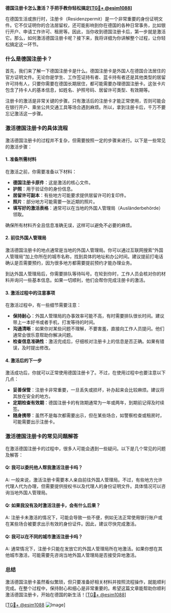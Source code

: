 **德国注册卡怎么激活？手把手教你轻松搞定[[TG💪+ @esim1088](https://t.me/s/esim1088)]**

在德国生活或旅行时，注册卡（Residenzpermit）是一个非常重要的身份证明文件。它不仅证明你的合法居留权，还可能影响到你在德国的各种日常事务，比如银行开户、申请工作许可、租房等。因此，当你收到德国注册卡后，第一步就是激活它。那么，如何激活德国注册卡呢？接下来，我将详细为你讲解整个过程，让你轻松搞定这一环节。

### 什么是德国注册卡？

首先，我们来了解一下德国注册卡是什么。德国注册卡是外国人在德国合法居住的官方证明文件。无论你是学生、工作签证持有者、蓝卡持有者还是其他类型的居留许可持有人，只要你需要在德国长期居住，都可能需要办理德国注册卡。这张卡片包含了持卡人的基本信息，如姓名、护照号码、居留许可类型、有效期等。

注册卡的激活是非常关键的步骤。只有激活后的注册卡才能正常使用，否则可能会在银行开户、乘坐公共交通工具等场合遇到麻烦。所以，拿到注册卡后，千万不要忘记激活这一步骤。

### 激活德国注册卡的具体流程

激活德国注册卡的过程并不复杂，但需要按照一定的步骤来进行。以下是一些常见的激活步骤：

#### 1. 准备所需材料

在激活之前，你需要准备以下材料：

- **德国注册卡原件**：这是激活的核心文件。
- **护照**：用于验证你的身份信息。
- **居留许可副本**：有些地方可能要求提供居留许可的复印件。
- **照片**：部分地方可能需要一张近期的照片。
- **填写好的激活表格**：通常可以在当地的外国人管理局（Ausländerbehörde）领取。

确保所有材料齐全且信息准确无误，这样可以避免不必要的麻烦。

#### 2. 前往外国人管理局

激活德国注册卡的地点通常是当地的外国人管理局。你可以通过互联网搜索“外国人管理局”加上你所在的城市名称，找到具体的地址和办公时间。建议提前打电话确认是否需要预约，因为很多地方都需要提前预约才能办理业务。

到达外国人管理局后，你需要排队等待叫号。在轮到你时，工作人员会核对你的材料并询问一些基本信息。如果一切顺利，他们会帮你完成注册卡的激活。

#### 3. 激活过程中的注意事项

在激活过程中，有一些细节需要注意：

- **保持耐心**：外国人管理局的办事效率可能不高，有时需要排队很长时间。建议带上一本好书或者手机，打发等待的时间。
- **沟通清晰**：如果你对某些问题不理解，不要害羞，直接向工作人员提问。他们通常会很乐意帮助你解决问题。
- **检查信息准确性**：激活完成后，仔细核对注册卡上的信息是否正确。如果有错误，及时提出修改。

#### 4. 激活后的下一步

激活成功后，你就可以正常使用德国注册卡了。不过，在使用过程中也要注意以下几点：

- **妥善保管**：注册卡非常重要，一旦丢失或损坏，补办起来会比较麻烦。建议将其放在安全的地方。
- **定期检查有效期**：德国注册卡的有效期通常为一年或两年，到期前记得及时续签。
- **随身携带**：虽然不是每次都需要出示，但在某些场合，如警察检查或租房时，可能需要出示注册卡。

### 激活德国注册卡的常见问题解答

在激活德国注册卡的过程中，很多人可能会遇到一些疑问。以下是几个常见的问题及解答：

#### Q: 我可以委托他人帮我激活注册卡吗？

A: 一般来说，激活注册卡需要本人亲自前往外国人管理局。不过，有些地方允许代理人代为办理，但需要提供授权书以及代理人的身份证明文件。具体情况可以咨询当地外国人管理局。

#### Q: 如果我没有及时激活注册卡，会有什么后果？

A: 注册卡未激活的情况下，可能会导致一些不便，例如无法正常使用银行账户或在某些场合被要求出示有效的身份证件。因此，建议尽快完成激活。

#### Q: 我可以在不同的城市激活注册卡吗？

A: 通常情况下，注册卡只能在发放它的外国人管理局所在地激活。如果你想在其他城市激活，可能需要先咨询当地外国人管理局是否接受异地激活。

### 总结

激活德国注册卡虽然看似繁琐，但只要准备好相关材料并按照流程操作，就能顺利完成。在整个过程中，保持耐心和细心是非常重要的。希望这篇文章能帮助你顺利激活德国注册卡，开始在德国的新生活！[[TG💪+ @esim1088](https://t.me/s/esim1088)]

[[TG💪+ @esim1088](https://t.me/s/esim1088) ![Image](https://i.postimg.cc/4NQfJmqS/Snipaste-2025-05-13-00-14-12.png)]